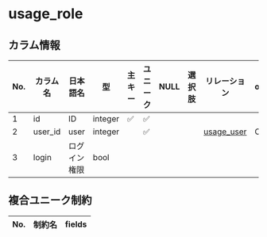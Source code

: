 # usage_role

## カラム情報

| No. | カラム名 | 日本語名 | 型 | 主キー | ユニーク | NULL | 選択肢 | リレーション | on_delete | 補足 |
|---|---|---|---|---|---|---|---|---|---|---|
| 1 | id | ID | integer | ✅ | ✅ |  |  |  |  |  |
| 2 | user_id | user | integer |  | ✅ |  |  | [usage_user](./usage_user.md) | CASCADE |  |
| 3 | login | ログイン権限 | bool |  |  |  |  |  |  |  |
## 複合ユニーク制約

| No. | 制約名 | fields |
|---|---|---|
